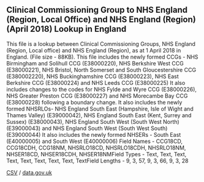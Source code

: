 ## Clinical Commissioning Group to NHS England (Region, Local Office) and NHS England (Region) (April 2018) Lookup in England

This file is a lookup between Clinical Commissioning Groups, NHS England (Region, Local office) and NHS England (Region), as at 1 April 2018 in England. (File size - 88KB). This file includes the newly formed CCGs - NHS Birmingham and Solihull CCG (E38000220), NHS Berkshire West CCG (E38000221), NHS Bristol, North Somerset and South Gloucestershire CCG (E380002220), NHS Buckinghamshire CCG (E38000223), NHS East Berkshire CCG (E38000224) and NHS Leeds CCG (E38000225)
It also includes changes to the codes for NHS Fylde and Wyre CCG (E38000226), NHS Greater Preston CCG (E38000227) and NHS Morecambe Bay CCG (E38000228) following a boundary change.
It also includes the newly formed NHSRLOs- NHS England South East (Hampshire, Isle of Wight and Thames Valley) (E39000042), NHS England South East (Kent, Surrey and Sussex) (E38000043), NHS England South West (South West North) (E39000043) and NHS England South West (South West South) (E39000044)
It also includes the newly formed NHSERs - South East (E40000005) and South West (E40000006) Field Names - CCG18CD, CCG18CDH, CCG18NM, NHSRLO18CD, NHSRLO18CDH, NHSRLO18NM, NHSER18CD, NHSER18CDH, NHSER18NMField Types - Text, Text, Text, Text, Text, Text, Text, Text, TextField Lengths - 9, 3, 57, 9, 3, 66, 9, 3, 28

[CSV](../csv/202.csv) / [data.gov.uk](https://data.gov.uk/dataset/5e8da5a5-76a5-4fa2-8ce0-735e4e8f0630/clinical-commissioning-group-to-nhs-england-region-local-office-and-nhs-england-region-april-2018-lookup-in-england)

